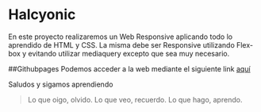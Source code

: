 # Halcyonic
En este proyecto realizaremos un Web Responsive aplicando todo lo aprendido de HTML y CSS.
La misma debe ser Responsive utilizando Flex-box y evitando utilizar mediaquery excepto que sea muy necesario.

##Githubpages
Podemos acceder a la web mediante el siguiente link [aquí](https://gonzalodecastro.github.io/Halcyonic/)

Saludos y sigamos aprendiendo
> Lo que oigo, olvido.
> Lo que veo, recuerdo.
> Lo que hago, aprendo. 


